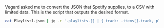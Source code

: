 Vegard asked me to convert the JSON that Spotify supplies, to a CSV with limited data. This is the script that outputs the desired format.

```bash
cat Playlist1.json | jq -r '.playlists.[] | { track: .items[].track, playlist: .name } | [ .track.trackName, .track.artistName, .track.albumName, .playlist ] | @csv' > playlist.csv
```
